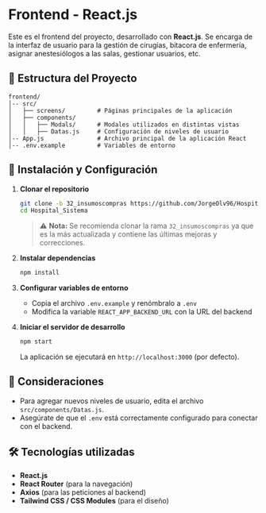 # Frontend - React.js

Este es el frontend del proyecto, desarrollado con **React.js**. Se encarga de la interfaz de usuario para la gestión de cirugías, bitacora de enfermería, asignar anestesiólogos a las salas, gestionar usuarios, etc.

## 📂 Estructura del Proyecto
```
frontend/
│-- src/
│   ├── screens/         # Páginas principales de la aplicación
│   ├── components/
│   │   ├── Modals/      # Modales utilizados en distintas vistas
│   │   ├── Datas.js     # Configuración de niveles de usuario
│-- App.js               # Archivo principal de la aplicación React
│-- .env.example         # Variables de entorno
```

## 🚀 Instalación y Configuración

1. **Clonar el repositorio**
   ```bash
   git clone -b 32_insumoscompras https://github.com/JorgeOlv96/Hospital_Sistema.git
   cd Hospital_Sistema
   ```
    > ⚠️ **Nota:** Se recomienda clonar la rama `32_insumoscompras` ya que es la más actualizada y contiene las últimas mejoras y correcciones.

2. **Instalar dependencias**
   ```bash
   npm install
   ```

3. **Configurar variables de entorno**
   - Copia el archivo `.env.example` y renómbralo a `.env`
   - Modifica la variable `REACT_APP_BACKEND_URL` con la URL del backend

4. **Iniciar el servidor de desarrollo**
   ```bash
   npm start
   ```
   La aplicación se ejecutará en `http://localhost:3000` (por defecto).

## 📌 Consideraciones
- Para agregar nuevos niveles de usuario, edita el archivo `src/components/Datas.js`.
- Asegúrate de que el `.env` está correctamente configurado para conectar con el backend.

## 🛠️ Tecnologías utilizadas
- **React.js**
- **React Router** (para la navegación)
- **Axios** (para las peticiones al backend)
- **Tailwind CSS / CSS Modules** (para el diseño)
